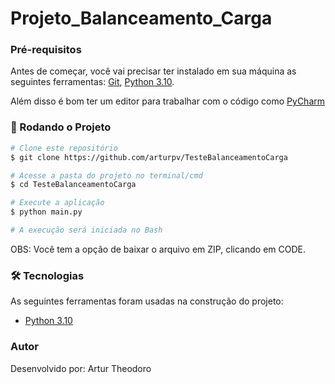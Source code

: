 # Projeto_Balanceamento_Carga

### Pré-requisitos

Antes de começar, você vai precisar ter instalado em sua máquina as seguintes ferramentas:
[Git](https://git-scm.com), [Python 3.10](https://www.python.org/). 

Além disso é bom ter um editor para trabalhar com o código como [PyCharm](https://www.jetbrains.com/pt-br/pycharm/)

### 🎲 Rodando o Projeto

```bash
# Clone este repositório
$ git clone https://github.com/arturpv/TesteBalanceamentoCarga

# Acesse a pasta do projeto no terminal/cmd
$ cd TesteBalanceamentoCarga

# Execute a aplicação
$ python main.py

# A execução será iniciada no Bash
```
OBS: Você tem a opção de baixar o arquivo em ZIP, clicando em CODE.

### 🛠 Tecnologias

As seguintes ferramentas foram usadas na construção do projeto:

- [Python 3.10](https://www.python.org/)

### Autor

Desenvolvido por: Artur Theodoro
